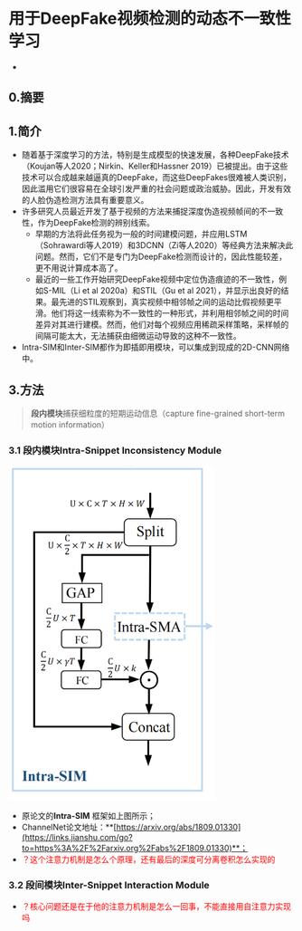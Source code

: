 # 用于DeepFake视频检测的动态不一致性学习

* 

## 0.摘要

## 1.简介

* 随着基于深度学习的方法，特别是生成模型的快速发展，各种DeepFake技术（Koujan等人2020；Nirkin、Keller和Hassner 2019）已被提出。由于这些技术可以合成越来越逼真的DeepFake，而这些DeepFakes很难被人类识别，因此滥用它们很容易在全球引发严重的社会问题或政治威胁。因此，开发有效的人脸伪造检测方法具有重要意义。
* 许多研究人员最近开发了基于视频的方法来捕捉深度伪造视频帧间的不一致性，作为DeepFake检测的辨别线索。
  * 早期的方法将此任务视为一般的时间建模问题，并应用LSTM（Sohrawardi等人2019）和3DCNN（Zi等人2020）等经典方法来解决此问题。然而，它们不是专门为DeepFake检测而设计的，因此性能较差，更不用说计算成本高了。
  * 最近的一些工作开始研究DeepFake视频中定位伪造痕迹的不一致性，例如S-MIL（Li et al 2020a）和STIL（Gu et al 2021），并显示出良好的结果。最先进的STIL观察到，真实视频中相邻帧之间的运动比假视频更平滑。他们将这一线索称为不一致性的一种形式，并利用相邻帧之间的时间差异对其进行建模。然而，他们对每个视频应用稀疏采样策略，采样帧的间隔可能太大，无法捕获由细微运动导致的这种不一致性。
* Intra-SIM和Inter-SIM都作为即插即用模块，可以集成到现成的2D-CNN网络中。

## 3.方法

> **段内模块**捕获细粒度的短期运动信息（capture fine-grained short-term motion information）

### 3.1 段内模块Intra-Snippet Inconsistency Module

<img src=".\appendix\002.png" alt="image-20221129231513295" style="zoom: 67%;" />

* 原论文的**Intra-SIM** 框架如上图所示；
* ChannelNet论文地址：**[https://arxiv.org/abs/1809.01330](https://links.jianshu.com/go?to=https%3A%2F%2Farxiv.org%2Fabs%2F1809.01330)**；
* <font color='red'>？这个注意力机制是怎么个原理，还有最后的深度可分离卷积怎么实现的</font>

### 3.2 段间模块Inter-Snippet Interaction Module

* <font color='red'>？核心问题还是在于他的注意力机制是怎么一回事，不能直接用自注意力实现吗</font>

